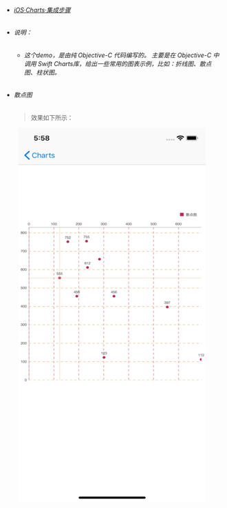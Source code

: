 - ###### [iOS·Charts·集成步骤](https://www.jianshu.com/p/6bf9e2d8e9db)
- ###### 说明：
  - ###### 这个demo，是由纯 Objective-C 代码编写的。 主要是在 Objective-C 中调用 Swift Charts库，给出一些常用的图表示例，比如：折线图、散点图、柱状图。

- ###### 散点图
  > 效果如下所示：
<div align = center><img width = "436" height = "869" src = "https://github.com/ShannonMYang/testCharts/blob/master/imagesFile/scatter.png">
</div>

